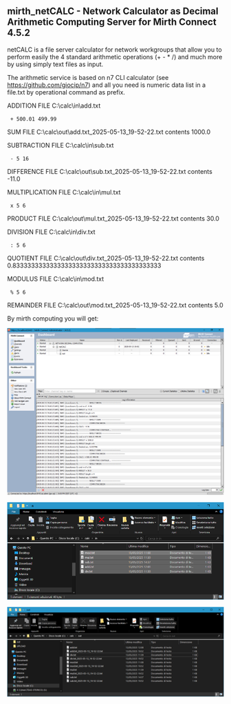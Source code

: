 ## mirth_netCALC - Network Calculator as Decimal Arithmetic Computing Server for Mirth Connect 4.5.2

netCALC is a file server calculator for network workgroups that allow you to perform easily
the 4 standard arithmetic operations (+ - * /) and much more by using simply text files as input.

The arithmetic service is based on n7 CLI calculator (see https://github.com/giocip/n7) and all you need is numeric data list
in a file.txt by operational command as prefix.

ADDITION FILE C:\calc\in\add.txt

     + 500.01 499.99
SUM FILE C:\calc\out\add.txt_2025-05-13_19-52-22.txt contents 1000.0


SUBTRACTION FILE C:\calc\in\sub.txt

     - 5 16
DIFFERENCE FILE C:\calc\out\sub.txt_2025-05-13_19-52-22.txt contents -11.0


MULTIPLICATION FILE C:\calc\in\mul.txt

     x 5 6
PRODUCT FILE C:\calc\out\mul.txt_2025-05-13_19-52-22.txt contents 30.0

DIVISION FILE C:\calc\in\div.txt

     : 5 6
QUOTIENT FILE C:\calc\out\div.txt_2025-05-13_19-52-22.txt contents 0.8333333333333333333333333333333333333333


MODULUS FILE C:\calc\in\mod.txt

     % 5 6
REMAINDER FILE C:\calc\out\mod.txt_2025-05-13_19-52-22.txt contents 5.0


By mirth computing you will get:

![mirth_netCALC_dashboard](images/mirth_netCALC_dashboard.png)

![c_calc_in](images/c_calc_in.png)

![c_calc_out](images/c_calc_out.png)

